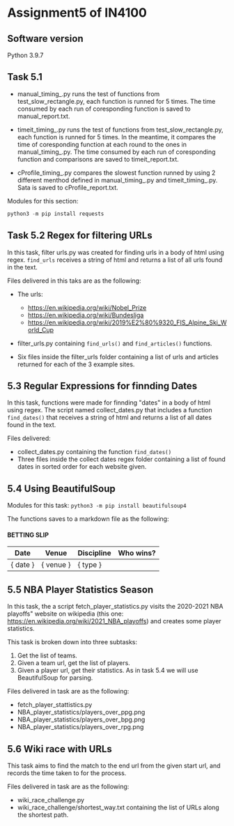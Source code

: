 # Assignment5 of IN4100

## Software version

Python 3.9.7

## Task 5.1

* manual_timing_.py runs the test of functions from test_slow_rectangle.py, each function is runned for 5 times. The time consumed by each run of coresponding function is saved to manual_report.txt.

* timeit_timing_.py runs the test of functions from test_slow_rectangle.py, each function is runned for 5 times.  In the meantime, it compares the time of coresponding function at each round to the ones in manual_timing_.py. The time consumed by each run of coresponding function and comparisons are saved to timeit_report.txt.

* cProfile_timing_.py compares the slowest function runned by using 2 different menthod defined in manual_timing_.py and timeit_timing_.py. Sata is saved to cProfile_report.txt.

Modules for this section:

```python
python3 -m pip install requests
```

## Task 5.2 Regex for filtering URLs

In this task, filter urls.py was created for finding urls in a body of html
using regex. ```find_urls``` receives a string of html and returns a list of all urls found in the text.

Files delivered in this taks are as the following:

* The urls:
  * <https://en.wikipedia.org/wiki/Nobel_Prize>
  * <https://en.wikipedia.org/wiki/Bundesliga>
  * <https://en.wikipedia.org/wiki/2019%E2%80%9320_FIS_Alpine_Ski_World_Cup>

* filter_urls.py containing ```find_urls()``` and ```find_articles()``` functions.
* Six files inside the filter_urls folder containing a list of urls and articles returned for each of the 3 example sites.

## 5.3 Regular Expressions for finnding Dates

In this task, functions were made for finnding "dates" in a body of html using regex. The script named collect_dates.py that includes a function ```find_dates()``` that receives a string of html and returns a list of all dates found in the text.

Files delivered:

* collect_dates.py containing the function ```find_dates()```
* Three files inside the collect dates regex folder containing a list of found dates in sorted order for each website given.

## 5.4 Using BeautifulSoup

Modules for this task:
```python3 -m pip install beautifulsoup4```

The functions saves to a markdown file as the following:

#### BETTING SLIP

Date | Venue | Discipline | Who wins?
--- | --- | --- | ---
{ date } | { venue } | { type } |

## 5.5 NBA Player Statistics Season

In this task, the a script fetch_player_statistics.py visits the 2020-2021 NBA playoffs" website on wikipedia (this one: <https://en.wikipedia.org/wiki/2021_NBA_playoffs>) and creates some player statistics.

This task is broken down into three subtasks:

1. Get the list of teams.
2. Given a team url, get the list of players.
3. Given a player url, get their statistics.
As in task 5.4 we will use BeautifulSoup for parsing.

Files delivered in task are as the following:

* fetch_player_stattistics.py
* NBA_player_statistics/players_over_ppg.png
* NBA_player_statistics/players_over_bpg.png
* NBA_player_statistics/players_over_rpg.png

## 5.6 Wiki race with URLs

This task aims to find the match to the end url from the given start url, and records the time taken to for the process.

Files delivered in task are as the following:

* wiki_race_challenge.py
* wiki_race_challenge/shortest_way.txt containing the list of URLs along the shortest path.
